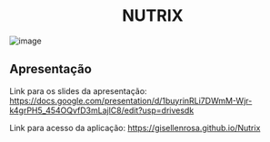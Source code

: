 <h1 align="center">NUTRIX</h1>


![image](https://user-images.githubusercontent.com/68014636/175835716-fc358fc0-4eb8-4ace-bee6-f6a3970df487.png)







<h2>Apresentação</h2>

Link para os slides da apresentação:
https://docs.google.com/presentation/d/1buyrinRLi7DWmM-Wjr-k4grPH5_454OQvfD3mLajlC8/edit?usp=drivesdk


Link para acesso da aplicação:
https://gisellenrosa.github.io/Nutrix
